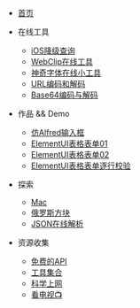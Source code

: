 - [首页](README.md)

- 在线工具
  - [iOS降级查询](https://www.cnblogs.com/wgb1234/p/16701308.html)
  - [WebClip在线工具](https://www.cnblogs.com/wgb1234/p/14969635.html)
  - [神奇字体在线小工具](https://www.cnblogs.com/wgb1234/p/16603478.html)
  - [URL编码和解码](https://www.cnblogs.com/wgb1234/p/15885876.html)
  - [Base64编码与解码](https://www.cnblogs.com/wgb1234/p/15861888.html)
  
- 作品 && Demo
  - [仿Alfred输入框](pages/Alfred.html ':ignore')
  - [ElementUI表格表单01](pages/ElementUIFormDemo001.html ':ignore')
  - [ElementUI表格表单02](pages/ElementUIFormDemo002.html ':ignore')
  - [ElementUI表格表单逐行校验](pages/ElementUIFormDemo003.html ':ignore')

- 探索
  - [Mac](https://bytesfly.github.io/playground-macos/)
  - [俄罗斯方块](https://binaryify.github.io/vue-tetris/?lan=zh)
  - [JSON在线解析](https://bytesfly.github.io/json/)

- 资源收集
  - [免费的API](资源收集/一些免费API.md)
  - [工具集合](资源收集/工具相关.md)
  - [科学上网](资源收集/科学上网.md)
  - [看电视📺](资源收集/看电视.md)
